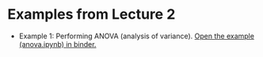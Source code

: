 # Examples from Lecture 2

* Example 1: Performing ANOVA (analysis of variance).
  [Open the example (anova.ipynb) in binder.](https://mybinder.org/v2/gh/andersle/chemometrics/main?urlpath=/tree/lectures%2Flecture002%2Fanova.ipynb)

